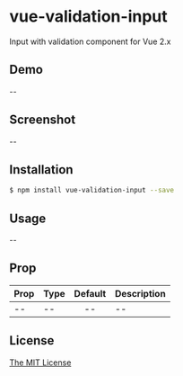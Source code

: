 # vue-validation-input

Input with validation component for Vue 2.x

## Demo
--

## Screenshot
--

## Installation

```bash
$ npm install vue-validation-input --save
```

## Usage
--

## Prop

| Prop                          | Type               | Default     | Description                              |
|-------------------------------|--------------------|:-----------:|------------------------------------------|
| --                            | --                 | --          | --                                       |


## License

[The MIT License](http://opensource.org/licenses/MIT)